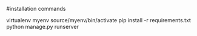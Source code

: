 #installation commands

virtualenv myenv
source/myenv/bin/activate
pip install -r requirements.txt
python manage.py runserver
